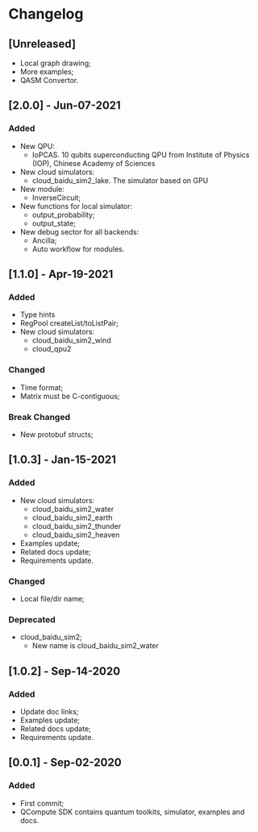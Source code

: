 # Changelog

## [Unreleased]
- Local graph drawing;
- More examples;
- QASM Convertor.
  
## [2.0.0] - Jun-07-2021
### Added
- New QPU:
  + IoPCAS. 10 qubits superconducting QPU from Institute of Physics (IOP), Chinese Academy of Sciences
- New cloud simulators:
  + cloud_baidu_sim2_lake. The simulator based on GPU
- New module:
  + InverseCircuit;
- New functions for local simulator:
  + output_probability;
  + output_state;
- New debug sector for all backends:
  + Ancilla;
  + Auto workflow for modules.

## [1.1.0] - Apr-19-2021
### Added
- Type hints
- RegPool createList/toListPair;
- New cloud simulators:
  + cloud_baidu_sim2_wind
  + cloud_qpu2
### Changed
- Time format;
- Matrix must be C-contiguous;
### Break Changed
- New protobuf structs;

## [1.0.3] - Jan-15-2021
### Added
- New cloud simulators:
  + cloud_baidu_sim2_water
  + cloud_baidu_sim2_earth
  + cloud_baidu_sim2_thunder
  + cloud_baidu_sim2_heaven
- Examples update;
- Related docs update;
- Requirements update.
### Changed
- Local file/dir name;
### Deprecated
- cloud_baidu_sim2;
  + New name is cloud_baidu_sim2_water

## [1.0.2] - Sep-14-2020
### Added
- Update doc links;
- Examples update;
- Related docs update;
- Requirements update.

## [0.0.1] - Sep-02-2020
### Added
- First commit;
- QCompute SDK contains quantum toolkits, simulator, examples and docs.